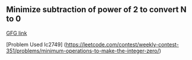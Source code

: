 
## Minimize subtraction of power of 2 to convert N to 0

[GFG link](https://www.geeksforgeeks.org/minimize-subtraction-of-power-of-2-to-convert-n-to-0/)

[Problem Used lc2749] (https://leetcode.com/contest/weekly-contest-351/problems/minimum-operations-to-make-the-integer-zero/)

